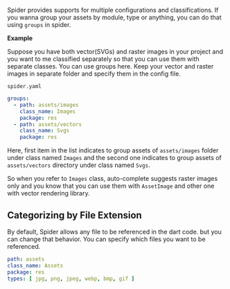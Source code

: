 
Spider provides supports for multiple configurations and classifications. If you wanna group your assets by module, type or anything, you can do that using `groups` in spider.

**Example**


Suppose you have both vector(SVGs) and raster images in your project and you want to me classified separately so that you can use them with separate classes. You can use groups here. Keep your vector and raster images in separate folder and specify them in the config file.

`spider.yaml`
```yaml
groups:
  - path: assets/images
    class_name: Images
    package: res
  - path: assets/vectors
    class_name: Svgs
    package: res
```

Here, first item in the list indicates to group assets of `assets/images` folder under class named `Images` and the second one indicates to group assets of `assets/vectors` directory under class named `Svgs`.

So when you refer to `Images` class, auto-complete suggests raster images only and you know that you can use them with `AssetImage` and other one with vector rendering library.

## Categorizing by File Extension

By default, Spider allows any file to be referenced in the dart code. but you can change that behavior. You can specify which files you want to be referenced.

```yaml
path: assets
class_name: Assets
package: res
types: [ jpg, png, jpeg, webp, bmp, gif ]
```

<br/>
